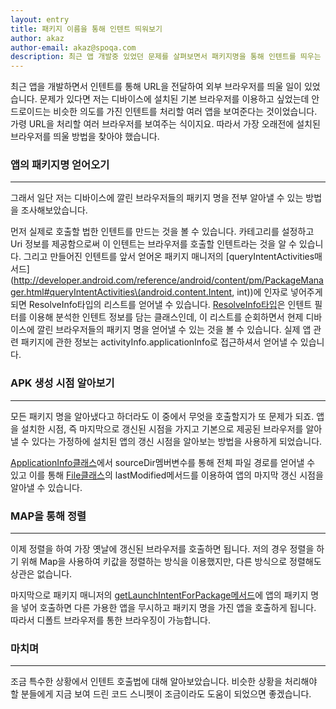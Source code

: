 ```yaml
---
layout: entry
title: 패키지 이름을 통해 인텐트 띄워보기
author: akaz
author-email: akaz@spoqa.com
description: 최근 앱 개발중 있었던 문제를 살펴보면서 패키지명을 통해 인텐트를 띄우는 방법을 알아봅니다.
---
```


최근 앱을 개발하면서 인텐트를 통해 URL을 전달하여 외부 브라우저를 띄울 일이 있었습니다. 문제가 있다면 저는 디바이스에 설치된 기본 브라우저를 이용하고 싶었는데 안드로이드는 비슷한 의도를 가진 인텐트를 처리할 여러 앱을 보여준다는 것이었습니다. 가령 URL을 처리할 여러 브라우저를 보여주는 식이지요. 따라서 가장 오래전에 설치된 브라우저를 띄울 방법을 찾아야 했습니다.

### 앱의 패키지명 얻어오기
---

그래서 일단 저는 디바이스에 깔린 브라우저들의 패키지 명을 전부 알아낼 수 있는 방법을 조사해보았습니다.

<script src="https://gist.github.com/2724011.js?file=1.java"></script>

먼저 실제로 호출할 법한 인텐트를 만드는 것을 볼 수 있습니다. 카테고리를 설정하고 Uri 정보를 제공함으로써 이 인텐트는 브라우저를 호출할 인텐트라는 것을 알 수 있습니다. 그리고 만들어진 인텐트를 앞서 얻어온 패키지 매니저의 [queryIntentActivities매서드](http://developer.android.com/reference/android/content/pm/PackageManager.html#queryIntentActivities\(android.content.Intent, int\))에 인자로 넣어주게 되면 ResolveInfo타입의 리스트를 얻어낼 수 있습니다. [ResolveInfo타입](http://developer.android.com/reference/android/content/pm/ResolveInfo.html)은 인텐트 필터를 이용해 분석한 인텐트 정보를 담는 클래스인데, 이 리스트를 순회하면서 현제 디바이스에 깔린 브라우저들의 패키지 명을 얻어낼 수 있는 것을 볼 수 있습니다. 실제 앱 관련 패키지에 관한 정보는 activityInfo.applicationInfo로 접근하셔서 얻어낼 수 있습니다.

### APK 생성 시점 알아보기
---

모든 패키지 명을 알아냈다고 하더라도 이 중에서 무엇을 호출할지가 또 문제가 되죠. 앱을 설치한 시점, 즉 마지막으로 갱신된 시점을 가지고 기본으로 제공된 브라우저를 알아낼 수 있다는 가정하에 설치된 앱의 갱신 시점을 알아보는 방법을 사용하게 되었습니다.

<script src="https://gist.github.com/2724011.js?file=2.java"></script>

[ApplicationInfo클래스](http://developer.android.com/reference/android/content/pm/ApplicationInfo.html)에서 sourceDir멤버변수를 통해 전체 파일 경로를 얻어낼 수 있고 이를 통해 [File클래스](http://developer.android.com/reference/java/io/File.html)의 lastModified메서드를 이용하여 앱의 마지막 갱신 시점을 알아낼 수 있습니다.

### MAP을 통해 정렬
---

이제 정렬을 하여 가장 옛날에 갱신된 브라우저를 호출하면 됩니다. 저의 경우 정렬을 하기 위해 Map을 사용하여 키값을 정렬하는 방식을 이용했지만, 다른 방식으로 정렬해도 상관은 없습니다.

<script src="https://gist.github.com/2724011.js?file=3.java"></script>

마지막으로 패키지 매니저의 [getLaunchIntentForPackage메서드](http://developer.android.com/reference/android/content/pm/PackageManager.html#getLaunchIntentForPackage\(java.lang.String\))에 앱의 패키지 명을 넣어 호출하면 다른 가용한 앱을 무시하고 패키지 명을 가진 앱을 호출하게 됩니다. 따라서 디폴트 브라우저를 통한 브라우징이 가능합니다.

### 마치며
---

조금 특수한 상황에서 인텐트 호출법에 대해 알아보았습니다. 비슷한 상황을 처리해야 할 분들에게 지금 보여 드린 코드 스니펫이 조금이라도 도움이 되었으면 좋겠습니다.